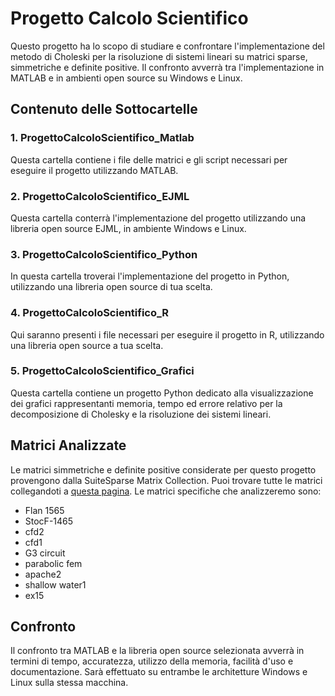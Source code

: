 # Progetto Calcolo Scientifico

Questo progetto ha lo scopo di studiare e confrontare l'implementazione del metodo di Choleski per la risoluzione di sistemi lineari su matrici sparse, simmetriche e definite positive. Il confronto avverrà tra l'implementazione in MATLAB e in ambienti open source su Windows e Linux.

## Contenuto delle Sottocartelle

### 1. ProgettoCalcoloScientifico_Matlab
Questa cartella contiene i file delle matrici e gli script necessari per eseguire il progetto utilizzando MATLAB.

### 2. ProgettoCalcoloScientifico_EJML
Questa cartella conterrà l'implementazione del progetto utilizzando una libreria open source EJML, in ambiente Windows e Linux.

### 3. ProgettoCalcoloScientifico_Python
In questa cartella troverai l'implementazione del progetto in Python, utilizzando una libreria open source di tua scelta.

### 4. ProgettoCalcoloScientifico_R
Qui saranno presenti i file necessari per eseguire il progetto in R, utilizzando una libreria open source a tua scelta.

### 5. ProgettoCalcoloScientifico_Grafici
Questa cartella contiene un progetto Python dedicato alla visualizzazione dei grafici rappresentanti memoria, tempo ed errore relativo per la decomposizione di Cholesky e la risoluzione dei sistemi lineari.

## Matrici Analizzate
Le matrici simmetriche e definite positive considerate per questo progetto provengono dalla SuiteSparse Matrix Collection. Puoi trovare tutte le matrici collegandoti a [questa pagina](https://sparse.tamu.edu/). Le matrici specifiche che analizzeremo sono:
- Flan 1565
- StocF-1465
- cfd2
- cfd1
- G3 circuit
- parabolic fem
- apache2
- shallow water1
- ex15

## Confronto
Il confronto tra MATLAB e la libreria open source selezionata avverrà in termini di tempo, accuratezza, utilizzo della memoria, facilità d'uso e documentazione. Sarà effettuato su entrambe le architetture Windows e Linux sulla stessa macchina.